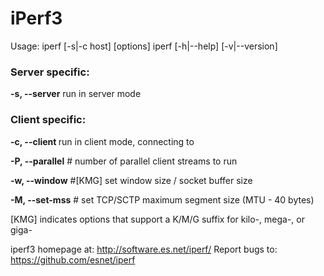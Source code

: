 # iPerf3
Usage: iperf [-s|-c host] [options]
       iperf [-h|--help] [-v|--version]

### Server specific:
  **-s, --server**          run in server mode
### Client specific:
  **-c, --client <host>**   run in client mode, connecting to <host>
       
  **-P, --parallel** #      number of parallel client streams to run
  
  **-w, --window** #[KMG]   set window size / socket buffer size
  
  **-M, --set-mss** #       set TCP/SCTP maximum segment size (MTU - 40 bytes)

[KMG] indicates options that support a K/M/G suffix for kilo-, mega-, or giga-

iperf3 homepage at: http://software.es.net/iperf/
Report bugs to:     https://github.com/esnet/iperf
